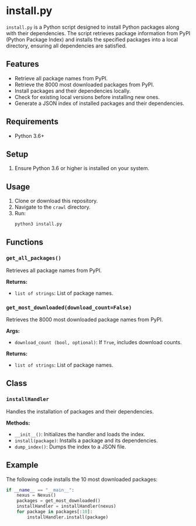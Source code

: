 # install.py

`install.py` is a Python script designed to install Python packages along with their dependencies. The script retrieves package information from PyPI (Python Package Index) and installs the specified packages into a local directory, ensuring all dependencies are satisfied.

## Features

- Retrieve all package names from PyPI.
- Retrieve the 8000 most downloaded packages from PyPI.
- Install packages and their dependencies locally.
- Check for existing local versions before installing new ones.
- Generate a JSON index of installed packages and their dependencies.

## Requirements

- Python 3.6+

## Setup

1. Ensure Python 3.6 or higher is installed on your system.

## Usage

1. Clone or download this repository.
2. Navigate to the `crawl` directory.
3. Run:
    ```bash
    python3 install.py
    ```

## Functions

### `get_all_packages()`
Retrieves all package names from PyPI.

**Returns:**
- `list of strings`: List of package names.

### `get_most_downloaded(download_count=False)`
Retrieves the 8000 most downloaded package names from PyPI.

**Args:**
- `download_count (bool, optional)`: If `True`, includes download counts.

**Returns:**
- `list of strings`: List of package names.

## Class

### `installHandler`
Handles the installation of packages and their dependencies.

**Methods:**
- `__init__()`: Initializes the handler and loads the index.
- `install(package)`: Installs a package and its dependencies.
- `dump_index()`: Dumps the index to a JSON file.

## Example

The following code installs the 10 most downloaded packages:

```python
if __name__ == "__main__":
    nexus = Nexus()
    packages = get_most_downloaded()
    installHandler = installHandler(nexus)
    for package in packages[:10]:
        installHandler.install(package)

